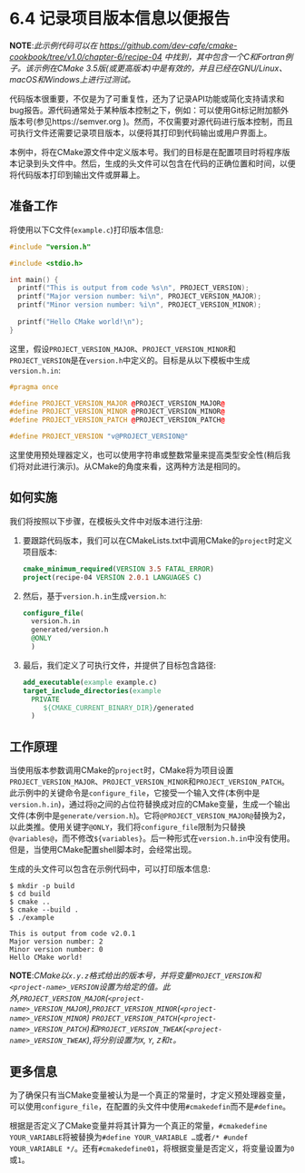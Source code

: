 # 6.4 记录项目版本信息以便报告

**NOTE**:*此示例代码可以在 https://github.com/dev-cafe/cmake-cookbook/tree/v1.0/chapter-6/recipe-04 中找到，其中包含一个C和Fortran例子。该示例在CMake 3.5版(或更高版本)中是有效的，并且已经在GNU/Linux、macOS和Windows上进行过测试。*

代码版本很重要，不仅是为了可重复性，还为了记录API功能或简化支持请求和bug报告。源代码通常处于某种版本控制之下，例如：可以使用Git标记附加额外版本号(参见https://semver.org )。然而，不仅需要对源代码进行版本控制，而且可执行文件还需要记录项目版本，以便将其打印到代码输出或用户界面上。

本例中，将在CMake源文件中定义版本号。我们的目标是在配置项目时将程序版本记录到头文件中。然后，生成的头文件可以包含在代码的正确位置和时间，以便将代码版本打印到输出文件或屏幕上。

## 准备工作

将使用以下C文件(`example.c`)打印版本信息:

```c++
#include "version.h"

#include <stdio.h>

int main() {
  printf("This is output from code %s\n", PROJECT_VERSION);
  printf("Major version number: %i\n", PROJECT_VERSION_MAJOR);
  printf("Minor version number: %i\n", PROJECT_VERSION_MINOR);
  
  printf("Hello CMake world!\n");
}
```

这里，假设`PROJECT_VERSION_MAJOR`、`PROJECT_VERSION_MINOR`和`PROJECT_VERSION`是在`version.h`中定义的。目标是从以下模板中生成`version.h.in`:

```c++
#pragma once

#define PROJECT_VERSION_MAJOR @PROJECT_VERSION_MAJOR@
#define PROJECT_VERSION_MINOR @PROJECT_VERSION_MINOR@
#define PROJECT_VERSION_PATCH @PROJECT_VERSION_PATCH@

#define PROJECT_VERSION "v@PROJECT_VERSION@"
```

这里使用预处理器定义，也可以使用字符串或整数常量来提高类型安全性(稍后我们将对此进行演示)。从CMake的角度来看，这两种方法是相同的。

## 如何实施

我们将按照以下步骤，在模板头文件中对版本进行注册:

1. 要跟踪代码版本，我们可以在CMakeLists.txt中调用CMake的`project`时定义项目版本:

   ```cmake
   cmake_minimum_required(VERSION 3.5 FATAL_ERROR)
   project(recipe-04 VERSION 2.0.1 LANGUAGES C)
   ```

2. 然后，基于`version.h.in`生成`version.h`:

   ```cmake
   configure_file(
     version.h.in
     generated/version.h
     @ONLY
     )
   ```

3. 最后，我们定义了可执行文件，并提供了目标包含路径:

   ```cmake
   add_executable(example example.c)
   target_include_directories(example
     PRIVATE
     	${CMAKE_CURRENT_BINARY_DIR}/generated
     )
   ```

## 工作原理

当使用版本参数调用CMake的`project`时，CMake将为项目设置`PROJECT_VERSION_MAJOR`、`PROJECT_VERSION_MINOR`和`PROJECT_VERSION_PATCH`。此示例中的关键命令是`configure_file`，它接受一个输入文件(本例中是`version.h.in`)，通过将`@`之间的占位符替换成对应的CMake变量，生成一个输出文件(本例中是`generate/version.h`)。它将`@PROJECT_VERSION_MAJOR@`替换为2，以此类推。使用关键字`@ONLY`，我们将`configure_file`限制为只替换`@variables@`，而不修改`${variables}`。后一种形式在`version.h.in`中没有使用。但是，当使用CMake配置shell脚本时，会经常出现。

生成的头文件可以包含在示例代码中，可以打印版本信息:

```shell
$ mkdir -p build
$ cd build
$ cmake ..
$ cmake --build .
$ ./example

This is output from code v2.0.1
Major version number: 2
Minor version number: 0
Hello CMake world!
```

**NOTE**:*CMake以`x.y.z`格式给出的版本号，并将变量`PROJECT_VERSION`和` <project-name>_VERSION`设置为给定的值。此外,`PROJECT_VERSION_MAJOR`(`<project-name>_VERSION_MAJOR`),`PROJECT_VERSION_MINOR`(`<project-name>_VERSION_MINOR`) `PROJECT_VERSION_PATCH`(`<project-name>_VERSION_PATCH`)和`PROJECT_VERSION_TWEAK`(`<project-name>_VERSION_TWEAK`),将分别设置为`X`, `Y`, `Z`和`t`。*

## 更多信息

为了确保只有当CMake变量被认为是一个真正的常量时，才定义预处理器变量，可以使用`configure_file`，在配置的头文件中使用`#cmakedefin`而不是`#define`。

根据是否定义了CMake变量并将其计算为一个真正的常量，`#cmakedefine YOUR_VARIABLE`将被替换为`#define YOUR_VARIABLE …`或者`/* #undef YOUR_VARIABLE */`。还有`#cmakedefine01`，将根据变量是否定义，将变量设置为`0`或`1`。

